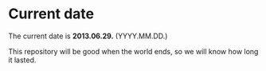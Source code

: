 # Current date

The current date is **2013.06.29.** (YYYY.MM.DD.)

This repository will be good when the world ends, so we will know how long it lasted.